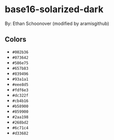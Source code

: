 # base16-solarized-dark

By: Ethan Schoonover (modified by aramisgithub)

## Colors

* `#002b36`
* `#073642`
* `#586e75`
* `#657b83`
* `#839496`
* `#93a1a1`
* `#eee8d5`
* `#fdf6e3`
* `#dc322f`
* `#cb4b16`
* `#b58900`
* `#859900`
* `#2aa198`
* `#268bd2`
* `#6c71c4`
* `#d33682`
